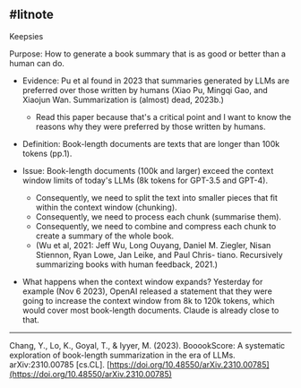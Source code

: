 #litnote
---
Keepsies

Purpose: How to generate a book summary that is as good or better than a human can do.


- Evidence: Pu et al found in 2023 that summaries generated by LLMs are preferred over those written by humans (Xiao Pu, Mingqi Gao, and Xiaojun Wan. Summarization is (almost) dead, 2023b.)
	- Read this paper because that's a critical point and I want to know the reasons why they were preferred by those written by humans.

- Definition: Book-length documents are texts that are longer than 100k tokens (pp.1).
- Issue: Book-length documents (100k and larger) exceed the context window limits of today's LLMs (8k tokens for GPT-3.5 and GPT-4).
	- Consequently, we need to split the text into smaller pieces that fit within the context window (chunking).
	- Consequently, we need to process each chunk (summarise them).
	- Consequently, we need to combine and compress each chunk to create a summary of the whole book.
	- (Wu et al, 2021: Jeff Wu, Long Ouyang, Daniel M. Ziegler, Nisan Stiennon, Ryan Lowe, Jan Leike, and Paul Chris- tiano. Recursively summarizing books with human feedback, 2021.)
- What happens when the context window expands? Yesterday for example (Nov 6 2023), OpenAI released a statement that they were going to increase the context window from 8k to 120k tokens, which would cover most book-length documents. Claude is already close to that.

---
Chang, Y., Lo, K., Goyal, T., & Iyyer, M. (2023). BooookScore: A systematic exploration of book-length summarization in the era of LLMs. arXiv:2310.00785 [cs.CL]. [https://doi.org/10.48550/arXiv.2310.00785](https://doi.org/10.48550/arXiv.2310.00785)